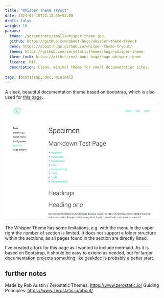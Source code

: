 ```yaml
---
title: "Whisper Theme Tryout"
date: 2024-05-10T23:12:55+02:00
draft: false
weight: 10
params:
  image: /screenshots/small/whisper-theme.jpg
  github: https://github.com/about-hugo/whisper-theme-tryout
  demo: https://about-hugo.github.io/whisper-theme-tryout/
  theme: https://github.com/zerostaticthemes/hugo-whisper-theme
  theme_fork: https://github.com/about-hugo/hugo-whisper-theme
  licence: MIT, 
  description: Clean, minimal theme for small documentation sites.

tags: [bootstrap, doc, minimal]
---
```

A sleek, beautiful documentation theme based on bootstrap, which is also
used for [this page](/sites/about-hugo-github-io/).

<!--more-->

![](/screenshots/big/whisper-theme.jpg)


The Whisper Theme has some limitations, e.g.
with the menu in the upper right the number of section is limited.
It does not support a folder structure within the sections, as all pages
found in the section are directly listed.

I've created a fork for this page as I wanted to include mermaid.
As it is based on Bootstrap, it should be easy to extend as needed, but
for larger documentation projects something like geekdoc is probably a better start.



## further notes
Made by Rob Austin / Zerostatic Themes: 
https://www.zerostatic.io/
Guiding Principles:
https://www.zerostatic.io/about/
